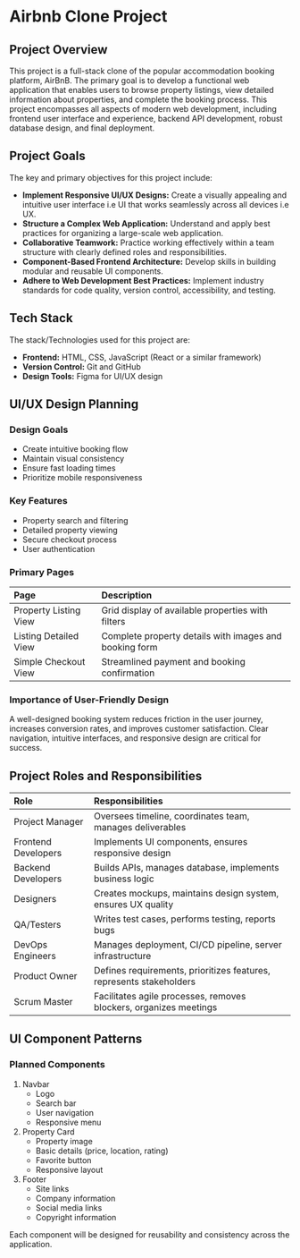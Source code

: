 # Airbnb Clone Project 

## Project Overview 
This project is a full-stack clone of the popular accommodation booking platform, AirBnB. The primary goal is to develop a functional web application that enables users to browse property listings, view detailed information about properties, and complete the booking process. This project encompasses all aspects of modern web development, including frontend user interface and experience, backend API development, robust database design, and final deployment.

## Project Goals 

The key and primary objectives for this project include: 

* **Implement Responsive UI/UX Designs:** Create a visually appealing and intuitive user interface i.e UI that works seamlessly across all devices i.e UX.
* **Structure a Complex Web Application:** Understand and apply best practices for organizing a large-scale web application.
* **Collaborative Teamwork:** Practice working effectively within a team structure with clearly defined roles and responsibilities.
* **Component-Based Frontend Architecture:** Develop skills in building modular and reusable UI components.
* **Adhere to Web Development Best Practices:** Implement industry standards for code quality, version control, accessibility, and testing.

## Tech Stack

The stack/Technologies used for this project are: 

* **Frontend:** HTML, CSS, JavaScript (React or a similar framework)
* **Version Control:** Git and GitHub
* **Design Tools:** Figma for UI/UX design

## UI/UX Design Planning

### Design Goals 

* Create intuitive booking flow
* Maintain visual consistency
* Ensure fast loading times
* Prioritize mobile responsiveness

### Key Features

* Property search and filtering
* Detailed property viewing
* Secure checkout process
* User authentication

### Primary Pages

| Page | Description |
| :--- | :--- |
| Property Listing View | Grid display of available properties with filters |
| Listing Detailed View | Complete property details with images and booking form |
| Simple Checkout View | Streamlined payment and booking confirmation |

### Importance of User-Friendly Design

A well-designed booking system reduces friction in the user journey, increases conversion rates, and improves customer satisfaction. Clear navigation, intuitive interfaces, and responsive design are critical for success.

## Project Roles and Responsibilities

| Role | Responsibilities |
| :--- | :--- |
| Project Manager | Oversees timeline, coordinates team, manages deliverables |
| Frontend Developers | Implements UI components, ensures responsive design |
| Backend Developers | Builds APIs, manages database, implements business logic |
| Designers | Creates mockups, maintains design system, ensures UX quality |
| QA/Testers | Writes test cases, performs testing, reports bugs |
| DevOps Engineers | Manages deployment, CI/CD pipeline, server infrastructure |
| Product Owner | Defines requirements, prioritizes features, represents stakeholders |
| Scrum Master | Facilitates agile processes, removes blockers, organizes meetings |

## UI Component Patterns

### Planned Components

1. Navbar
   * Logo
   * Search bar
   * User navigation
   * Responsive menu
3. Property Card
   * Property image
   * Basic details (price, location, rating)
   * Favorite button
   * Responsive layout
5. Footer
   * Site links
   * Company information
   * Social media links
   * Copyright information


Each component will be designed for reusability and consistency across the application.

